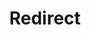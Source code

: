 ﻿---
layout: src/layouts/Redirect.astro
title: Redirect
redirect: /docs/octopus-rest-api/examples/certificates/replace-certificate
pubDate:  2023-01-01
navSearch: false
navSitemap: false
navMenu: false
---
